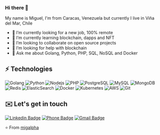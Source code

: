 ### Hi there 👋

My name is Miguel, I'm from Caracas, Venezuela but currently I live in Viña del Mar, Chile

<!--
**migalpha/migalpha** is a ✨ _special_ ✨ repository because its `README.md` (this file) appears on your GitHub profile.

Here are some ideas to get you started:-->

- 🔭 I’m currently looking for a new job, 100% remote
- 🌱 I’m currently learning blockchain, dapps and NFT
- 👯 I’m looking to collaborate on open source projects
- 🤔 I’m looking for help with blockchain
- 💬 Ask me about Golang, Python, PHP, SQL, NoSQL and Docker

## ⚡ Technologies

![Golang](https://img.shields.io/badge/-Golang-181717?style=flat-square&logo=go)
![Python](https://img.shields.io/badge/-Python-181717?style=flat-square&logo=python)
![Nodejs](https://img.shields.io/badge/-Nodejs-181717?style=flat-square&logo=Node.js)
![PHP](https://img.shields.io/badge/-PHP-181717?style=flat-square&logo=php)
![PostgreSQL](https://img.shields.io/badge/-PostgreSQL-181717?style=flat-square&logo=postgresql)
![MySQL](https://img.shields.io/badge/-MySQL-181717?style=flat-square&logo=mysql&logoColor=white)
![MongoDB](https://img.shields.io/badge/-MongoDB-181717?style=flat-square&logo=mongodb)
![Redis](https://img.shields.io/badge/-Redis-181717?style=flat-square&logo=redis)
![ElasticSearch](https://img.shields.io/badge/-ElasticSearch-181717?style=flat-square&logo=elasticsearch)
![Docker](https://img.shields.io/badge/-Docker-181717?style=flat-square&logo=docker)
![Kubernetes](https://img.shields.io/badge/-Kubernetes-181717?style=flat-square&logo=kubernetes)
![AWS](https://img.shields.io/badge/-AWS-181717?style=flat-square&logo=amazon-aws)
![Git](https://img.shields.io/badge/-Git-181717?style=flat-square&logo=git)

## ✉️ Let's get in touch

[![Linkedin Badge](https://img.shields.io/badge/-miguelgil21-blue?style=flat-square&logo=Linkedin&logoColor=white&link=https://www.linkedin.com/in/miguelgil21/?locale=en_US/)](https://www.linkedin.com/in/miguelgil21/?locale=en_US)
[![Phone Badge](https://img.shields.io/badge/-+56951248801-purple?style=flat-square&logo=phone&logoColor=white&link=tel:+56951248801)](tel:+56951248801)
[![Gmail Badge](https://img.shields.io/badge/-migilgil21@gmail.com-c14438?style=flat-square&logo=gmail&logoColor=white&link=mailto:migilgil21@gmail.com)](mailto:migilgil21@gmail.com)

⭐️ From [migalpha](https://github.com/migalpha)
